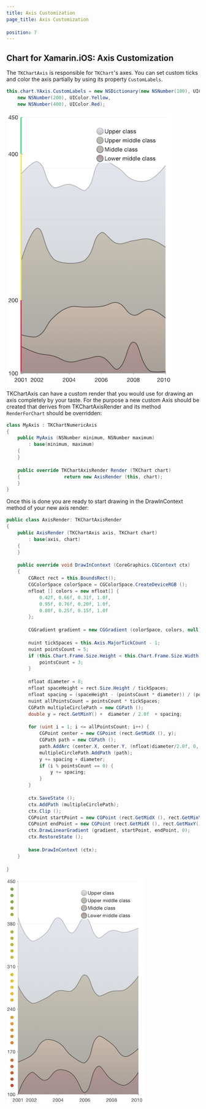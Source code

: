 ```yaml
---
title: Axis Customization
page_title: Axis Customization

position: 7
---
```


## Chart for Xamarin.iOS: Axis Customization

The <code>TKChartAxis</code> is responsible for <code>TKChart</code>'s axes. You can set custom ticks and color the axis partially by using its property <code>CustomLabels</code>.

```C#
this.chart.YAxis.CustomLabels = new NSDictionary(new NSNumber(100), UIColor.Blue, 
    new NSNumber(200), UIColor.Yellow, 
    new NSNumber(400), UIColor.Red);
```

![](../../images/chart-custom-axis001.png)

TKChartAxis can have a custom render that you would use for drawing an axis completely by your taste. For the purpose a new custom Axis should be created that derives from TKChartAxisRender and its method <code>RenderForChart</code> should be overridden:


```C#
class MyAxis : TKChartNumericAxis
{
    public MyAxis (NSNumber minimum, NSNumber maximum)
        : base(minimum, maximum)
    {
    }

    public override TKChartAxisRender Render (TKChart chart)
    {                return new AxisRender (this, chart);
    }
}
```

Once this is done you are ready to start drawing in the DrawInContext method of your new axis render:

```C#
public class AxisRender: TKChartAxisRender
{
    public AxisRender (TKChartAxis axis, TKChart chart)
        : base(axis, chart)
    {
    }

    public override void DrawInContext (CoreGraphics.CGContext ctx)
    {
        CGRect rect = this.BoundsRect();
        CGColorSpace colorSpace = CGColorSpace.CreateDeviceRGB ();
        nfloat [] colors = new nfloat[] {
            0.42f, 0.66f, 0.31f, 1.0f,
            0.95f, 0.76f, 0.20f, 1.0f,
            0.80f, 0.25f, 0.15f, 1.0f
        };

        CGGradient gradient = new CGGradient (colorSpace, colors, null);

        nuint tickSpaces = this.Axis.MajorTickCount - 1;
        nuint pointsCount = 5;
        if (this.Chart.Frame.Size.Height < this.Chart.Frame.Size.Width) {
            pointsCount = 3;
        }

        nfloat diameter = 8;
        nfloat spaceHeight = rect.Size.Height / tickSpaces;
        nfloat spacing = (spaceHeight - (pointsCount * diameter)) / (pointsCount + 1);
        nuint allPointsCount = pointsCount * tickSpaces;
        CGPath multipleCirclePath = new CGPath ();
        double y = rect.GetMinY() +  diameter / 2.0f  + spacing;

        for (uint i = 1; i <= allPointsCount; i++) {
            CGPoint center = new CGPoint (rect.GetMidX (), y);
            CGPath path = new CGPath ();
            path.AddArc (center.X, center.Y, (nfloat)diameter/2.0f, 0, (nfloat)Math.PI * 2, true);
            multipleCirclePath.AddPath (path);
            y += spacing + diameter;
            if (i % pointsCount == 0) {
                y += spacing;
            }
        }

        ctx.SaveState ();
        ctx.AddPath (multipleCirclePath);
        ctx.Clip ();
        CGPoint startPoint = new CGPoint (rect.GetMidX (), rect.GetMinY ());
        CGPoint endPoint = new CGPoint (rect.GetMidX (), rect.GetMaxY());
        ctx.DrawLinearGradient (gradient, startPoint, endPoint, 0);
        ctx.RestoreState ();

        base.DrawInContext (ctx);
    }

}
```

![](../../images/chart-custom-axis002.png)